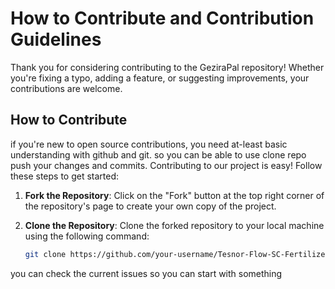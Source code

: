 # How to Contribute and Contribution Guidelines

Thank you for considering contributing to the GeziraPal repository! Whether you're fixing a typo, adding a feature, or suggesting improvements, your contributions are welcome.

## How to Contribute
if you're new to open source contributions, you need at-least basic understanding with github and git. so you can be able to use clone repo push your changes and commits. 
Contributing to our project is easy! Follow these steps to get started:

1. **Fork the Repository**: Click on the "Fork" button at the top right corner of the repository's page to create your own copy of the project.

2. **Clone the Repository**: Clone the forked repository to your local machine using the following command:

   ```bash
   git clone https://github.com/your-username/Tesnor-Flow-SC-Fertilizer-and-Crop-Recommendation-Recomm.git
you can check the current issues so you can start with something 
